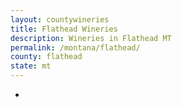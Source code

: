 ```yaml
---
layout: countywineries
title: Flathead Wineries
description: Wineries in Flathead MT
permalink: /montana/flathead/
county: flathead
state: mt
---
```

-
